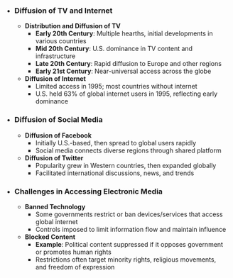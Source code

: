 - ### **Diffusion of TV and Internet**
    - **Distribution and Diffusion of TV**
        - **Early 20th Century**: Multiple hearths, initial developments in various countries
        - **Mid 20th Century**: U.S. dominance in TV content and infrastructure
        - **Late 20th Century**: Rapid diffusion to Europe and other regions
        - **Early 21st Century**: Near-universal access across the globe
    - **Diffusion of Internet**
        - Limited access in 1995; most countries without internet
        - U.S. held 63% of global internet users in 1995, reflecting early dominance

- ### **Diffusion of Social Media**
    - **Diffusion of Facebook**
        - Initially U.S.-based, then spread to global users rapidly
        - Social media connects diverse regions through shared platform
    - **Diffusion of Twitter**
        - Popularity grew in Western countries, then expanded globally
        - Facilitated international discussions, news, and trends

- ### **Challenges in Accessing Electronic Media**
    - **Banned Technology**
        - Some governments restrict or ban devices/services that access global internet
        - Controls imposed to limit information flow and maintain influence
    - **Blocked Content**
        - **Example**: Political content suppressed if it opposes government or promotes human rights
        - Restrictions often target minority rights, religious movements, and freedom of expression